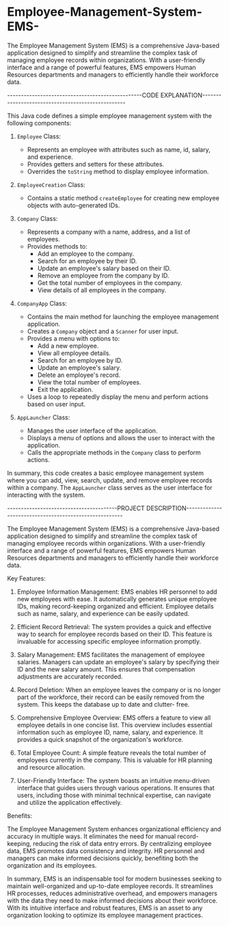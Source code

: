 # Employee-Management-System-EMS-
The Employee Management System (EMS) is a comprehensive Java-based application designed to simplify and streamline the complex task of managing employee records within organizations. With a user-friendly interface and a range of powerful features, EMS empowers Human Resources departments and managers to efficiently handle their workforce data.


-------------------------------------------------CODE EXPLANATION--------------------------------------------------


This Java code defines a simple employee management system with the following components:

1. `Employee` Class:
   - Represents an employee with attributes such as name, id, salary, and experience.
   - Provides getters and setters for these attributes.
   - Overrides the `toString` method to display employee information.

2. `EmployeeCreation` Class:
   - Contains a static method `createEmployee` for creating new employee objects with auto-generated IDs.

3. `Company` Class:
   - Represents a company with a name, address, and a list of employees.
   - Provides methods to:
     - Add an employee to the company.
     - Search for an employee by their ID.
     - Update an employee's salary based on their ID.
     - Remove an employee from the company by ID.
     - Get the total number of employees in the company.
     - View details of all employees in the company.

4. `CompanyApp` Class:
   - Contains the main method for launching the employee management application.
   - Creates a `Company` object and a `Scanner` for user input.
   - Provides a menu with options to:
     - Add a new employee.
     - View all employee details.
     - Search for an employee by ID.
     - Update an employee's salary.
     - Delete an employee's record.
     - View the total number of employees.
     - Exit the application.
   - Uses a loop to repeatedly display the menu and perform actions based on user input.

5. `AppLauncher` Class:
   - Manages the user interface of the application.
   - Displays a menu of options and allows the user to interact with the application.
   - Calls the appropriate methods in the `Company` class to perform actions.

In summary, this code creates a basic employee management system where you can add, view, search, update, and remove employee records within a company. The `AppLauncher` class serves as the user interface for interacting with the system.


----------------------------------------PROJECT DESCRIPTION-------------------------------------------------------

The Employee Management System (EMS) is a comprehensive Java-based application designed to simplify and streamline the complex task of managing employee records within organizations. With a user-friendly interface and a range of powerful features, EMS empowers Human Resources departments and managers to efficiently handle their workforce data.

Key Features:

1. Employee Information Management: EMS enables HR personnel to add new employees with ease. It automatically generates unique employee IDs, making record-keeping organized and efficient. Employee 
   details such as name, salary, and experience can be easily updated.

2. Efficient Record Retrieval: The system provides a quick and effective way to search for employee records based on their ID. This feature is invaluable for accessing specific employee 
   information promptly.

3. Salary Management: EMS facilitates the management of employee salaries. Managers can update an employee's salary by specifying their ID and the new salary amount. This ensures that compensation 
   adjustments are accurately recorded.

4. Record Deletion: When an employee leaves the company or is no longer part of the workforce, their record can be easily removed from the system. This keeps the database up to date and clutter- 
   free.

5. Comprehensive Employee Overview: EMS offers a feature to view all employee details in one concise list. This overview includes essential information such as employee ID, name, salary, and 
   experience. It provides a quick snapshot of the organization's workforce.

6. Total Employee Count: A simple feature reveals the total number of employees currently in the company. This is valuable for HR planning and resource allocation.

7. User-Friendly Interface: The system boasts an intuitive menu-driven interface that guides users through various operations. It ensures that users, including those with minimal technical 
   expertise, can navigate and utilize the application effectively.

Benefits:

The Employee Management System enhances organizational efficiency and accuracy in multiple ways. It eliminates the need for manual record-keeping, reducing the risk of data entry errors. By centralizing employee data, EMS promotes data consistency and integrity. HR personnel and managers can make informed decisions quickly, benefiting both the organization and its employees.

In summary, EMS is an indispensable tool for modern businesses seeking to maintain well-organized and up-to-date employee records. It streamlines HR processes, reduces administrative overhead, and empowers managers with the data they need to make informed decisions about their workforce. With its intuitive interface and robust features, EMS is an asset to any organization looking to optimize its employee management practices.




